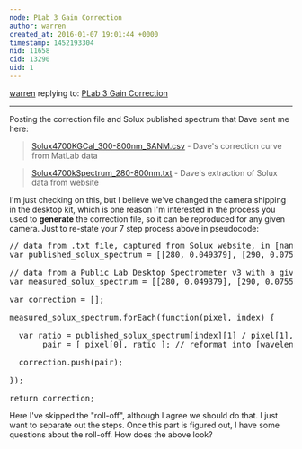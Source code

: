 ```yaml
---
node: PLab 3 Gain Correction
author: warren
created_at: 2016-01-07 19:01:44 +0000
timestamp: 1452193304
nid: 11658
cid: 13290
uid: 1
---
```




[warren](../profile/warren) replying to: [PLab 3 Gain Correction](../notes/stoft/03-06-2015/plab-3-gain-correction)

----
Posting the correction file and Solux published spectrum that Dave sent me here:

> <a href="//i.publiclab.org/system/images/photos/000/013/532/original/Solux4700KGCal_300-800nm_SANM.csv"><i class="icon icon-file"></i> Solux4700KGCal_300-800nm_SANM.csv</a> - Dave's correction curve from MatLab data

> <a href="//i.publiclab.org/system/images/photos/000/013/533/original/Solux4700kSpectrum_280-800nm.txt"><i class="icon icon-file"></i> Solux4700kSpectrum_280-800nm.txt</a> - Dave's extraction of Solux data from website

I'm just checking on this, but I believe we've changed the camera shipping in the desktop kit, which is one reason I'm interested in the process you used to **generate** the correction file, so it can be reproduced for any given camera. Just to re-state your 7 step process above in pseudocode:

<pre>
// data from .txt file, captured from Solux website, in [nanometer wavelength, percent intensity]:
var published_solux_spectrum = [[280, 0.049379], [290, 0.075516], ... ];

// data from a Public Lab Desktop Spectrometer v3 with a given webcam, in [nanometer wavelength, percent intensity]:
var measured_solux_spectrum = [[280, 0.049379], [290, 0.075516], ... ];

var correction = [];

measured_solux_spectrum.forEach(function(pixel, index) {

  var ratio = published_solux_spectrum[index][1] / pixel[1], // <= here we really need to match wavelengths, but for purposes of terseness in this pseudocode, we'll assume they're matched
       pair = [ pixel[0], ratio ]; // reformat into [wavelength, ratio]

  correction.push(pair);

});

return correction;
</pre>

Here I've skipped the "roll-off", although I agree we should do that. I just want to separate out the steps. Once this part is figured out, I have some questions about the roll-off. How does the above look?